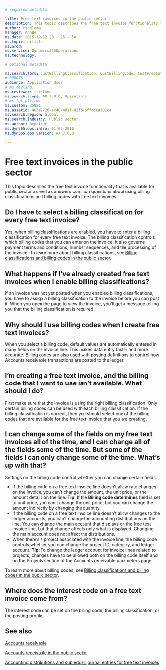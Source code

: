 ```yaml
---
# required metadata

title: Free text invoices in the public sector
description: This topic describes the free text invoice functionality that is available for public sector as well as answers common questions about using billing classifications and billing codes with free text invoices.
author: rschloma
manager: AnnBe
ms.date: 2015-12-12 23 - 25 - 50
ms.topic: article
ms.prod: 
ms.service: Dynamics365Operations
ms.technology: 

# optional metadata

ms.search.form: CustBillingClassification, CustBillingCode, CustFreeInvoice
# ROBOTS: 
audience: Application User
# ms.devlang: 
ms.reviewer: rschloma
ms.search.scope: AX 7.0.0, Operations
# ms.tgt_pltfrm: 
ms.custom: 25821
ms.assetid: 483e2726-ec48-4d1f-82f5-bffddea301ce
ms.search.region: Global
ms.search.industry: Public sector
ms.author: brpotter
ms.dyn365.ops.intro: 01-02-2016
ms.dyn365.ops.version: AX 7.0.0

---
```


# Free text invoices in the public sector

This topic describes the free text invoice functionality that is available for public sector as well as answers common questions about using billing classifications and billing codes with free text invoices.

Do I have to select a billing classification for every free text invoice?
-------------------------------------------------------------------------

Yes, when billing classifications are enabled, you have to enter a billing classification for every free text invoice. The billing classification controls which billing codes that you can enter on the invoice. It also governs payment terms and conditions, number sequences, and the processing of the invoice. To learn more about billing classifications, see [Billing classifications and billing codes in the public sector](billing-classifications-billing-codes-public-sector.md).

## What happens if I’ve already created free text invoices when I enable billing classifications?
If an invoice was not yet posted when you enabled billing classifications, you have to assign a billing classification to the invoice before you can post it. When you open the page to view the invoice, you'll get a message telling you that the billing classification is required.

## Why should I use billing codes when I create free text invoices?
When you select a billing code, default values are automatically entered in many fields on the invoice line. This makes data entry faster and more accurate. Billing codes are also used with posting definitions to control how Accounts receivable transactions are posted to the ledger.

## I’m creating a free text invoice, and the billing code that I want to use isn’t available. What should I do?
First make sure that the invoice is using the right billing classification. Only certain billing codes can be used with each billing classification. If the billing classification is correct, then you should select one of the billing codes that are available for the free text invoice that you are creating.

## I can change some of the fields on my free text invoices all of the time, and I can change all of the fields some of the time. But some of the fields I can only change some of the time. What’s up with that?
Settings on the billing code control whether you can change certain fields.

-   If the billing code on a free text invoice line doesn’t allow rate changes on the invoice, you can’t change the amount, the unit price, or the amount details on the line. **Tip**: If the **Billing code determines** field is set to unit price, you can’t change the unit price, but you can change the amount indirectly by changing the quantity.
-   If the billing code on a free text invoice line doesn’t allow changes to the ledger accounts, you can’t change the accounting distributions on the line. You can change the main account that displays on the free text invoice line, but that change affects only what is displayed. Changing the main account does not affect the distributions.
-   When there’s a project associated with the invoice line, the billing code controls whether you can change the project ID, category, and ledger account. **Tip**: To change the ledger account for invoice lines related to projects, changes have to be allowed both on the billing code itself and on the Projects section of the Accounts receivable parameters page.

To learn more about billing codes, see [Billing classifications and billing codes in the public sector](billing-classifications-billing-codes-public-sector.md).

## Where does the interest code on a free text invoice come from?
The interest code can be set on the billing code, the billing classification, or the posting profile.

See also
--------

[Accounts receivable](accounts-receivable.md)

[Accounts receivable in the public sector](https://ax.help.dynamics.com/en/?post_type=incsub_wiki&p=169941)

[Accounting distributions and subledger journal entries for free text invoices](accounting-distributions-subledger-journal-entries-free-text-invoices.md)

